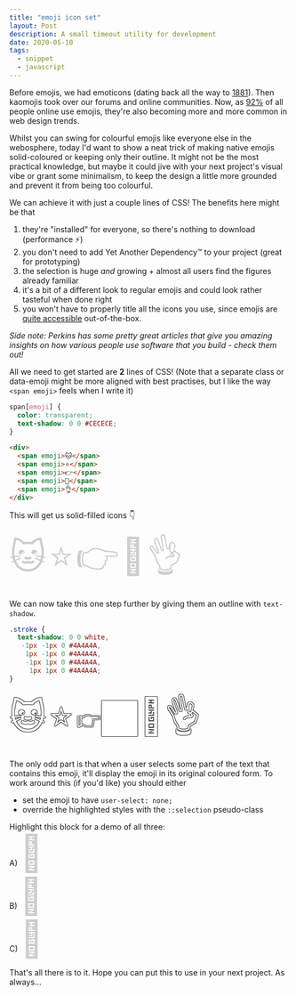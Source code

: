 ```yaml
---
title: "emoji icon set"
layout: Post
description: A small timeout utility for development
date: 2020-05-10
tags:
  - snippet
  - javascript
---
```


Before emojis, we had emoticons (dating back all the way to [1881](https://twitter.com/Libroantiguo/status/560209307393097730)).
Then kaomojis took over our forums and online communities. Now, as [92%](https://www.wired.com/2016/04/the-science-of-emoji/?mbid=GuidesLearnMore)
of all people online use emojis, they're also becoming more and more common in web design trends.

Whilst you can swing for colourful emojis like everyone else in the webosphere, today
I'd want to show a neat trick of making native emojis solid-coloured or keeping only
their outline. It might not be the most practical knowledge, but maybe it could
jive with your next project's visual vibe or grant some minimalism, to keep the design
a little more grounded and prevent it from being too colourful.

We can achieve it with just a couple lines of CSS! The benefits here might be that
1) they're "installed" for everyone, so there's nothing to download (performance <span class="emoji">⚡️</span>)
2) you don't need to add Yet Another Dependency™ to your project (great for prototyping)
3) the selection is huge _and_ growing + almost all users find the figures already familiar
4) it's a bit of a different look to regular emojis and could look rather tasteful when done right
5) you won't have to properly title all the icons you use, since emojis are [quite accessible](https://www.perkinselearning.org/technology/blog/how-do-people-vision-impairments-use-emoji) out-of-the-box.

_Side note: Perkins has some pretty great articles that give you amazing insights on how various people use software that you build - check them out!_

All we need to get started are **2** lines of CSS!
(Note that a separate class or data-emoji might be more aligned with
best practises, but I like the way `<span emoji>` feels when I write it)

```css
span[emoji] {
  color: transparent;
  text-shadow: 0 0 #CECECE;
}
```

```html
<div>
  <span emoji>🐱</span>
  <span emoji>⭐</span>
  <span emoji>👉</span>
  <span emoji>💎</span>
  <span emoji>👌</span>
</div>
```

This will get us solid-filled icons 👇

<div>
  <span emoji>🐱</span>
  <span emoji>⭐</span>
  <span emoji>👉</span>
  <span emoji>💎</span>
  <span emoji>👌</span>
</div>

We can now take this one step further by giving them an outline with `text-shadow`.

```css
.stroke {
  text-shadow: 0 0 white,
   -1px -1px 0 #4A4A4A,
    1px -1px 0 #4A4A4A,
    -1px 1px 0 #4A4A4A,
     1px 1px 0 #4A4A4A;
}
```

<div>
  <span emoji class="stroke">🐱</span>
  <span emoji class="stroke">⭐</span>
  <span emoji class="stroke">👉🏿</span>
  <span emoji class="stroke">💎</span>
  <span emoji class="stroke">👌</span>
</div>

<style>
span[emoji] {
  font-size: 4rem;
  color: transparent;
  text-shadow: 0 0 #CECECE;
}

span[emoji].stroke {
  text-shadow: 0 0 white,
   -1px -1px 0 #4A4A4A,
    1px -1px 0 #4A4A4A,
    -1px 1px 0 #4A4A4A,
     1px 1px 0 #4A4A4A;
}

span[emoji].no-select {
  user-select: none;
}
p::selection span[emoji].highlight,
span[emoji].highlight::selection {
  text-shadow: 0 0 tomato;
}
</style>

The only odd part is that when a user selects some part of the text that contains this
emoji, it'll display the emoji in its original coloured form. To work around this (if you'd like) you should either
- set the emoji to have `user-select: none;`
- override the highlighted styles with the `::selection` pseudo-class

Highlight this block for a demo of all three:\
A) <span emoji>💩</span>\
B) <span emoji class="no-select">💩</span>\
C) <span emoji class="highlight">💩</span>

That's all there is to it. Hope you can put this to use in your next project. As always...